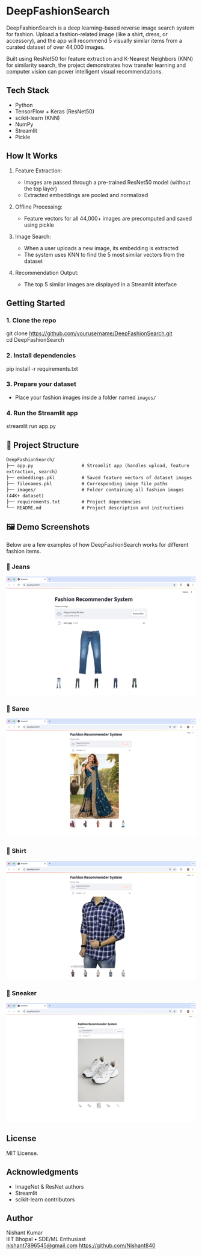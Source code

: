 # DeepFashionSearch

DeepFashionSearch is a deep learning–based reverse image search system for fashion. Upload a fashion-related image (like a shirt, dress, or accessory), and the app will recommend 5 visually similar items from a curated dataset of over 44,000 images.

Built using ResNet50 for feature extraction and K-Nearest Neighbors (KNN) for similarity search, the project demonstrates how transfer learning and computer vision can power intelligent visual recommendations.

## Tech Stack

- Python
- TensorFlow + Keras (ResNet50)
- scikit-learn (KNN)
- NumPy
- Streamlit
- Pickle

## How It Works

1. Feature Extraction:
   - Images are passed through a pre-trained ResNet50 model (without the top layer)
   - Extracted embeddings are pooled and normalized

2. Offline Processing:
   - Feature vectors for all 44,000+ images are precomputed and saved using pickle

3. Image Search:
   - When a user uploads a new image, its embedding is extracted
   - The system uses KNN to find the 5 most similar vectors from the dataset

4. Recommendation Output:
   - The top 5 similar images are displayed in a Streamlit interface

## Getting Started

### 1. Clone the repo

git clone https://github.com/yourusername/DeepFashionSearch.git  
cd DeepFashionSearch

### 2. Install dependencies

pip install -r requirements.txt

### 3. Prepare your dataset

- Place your fashion images inside a folder named `images/`

### 4. Run the Streamlit app

streamlit run app.py

## 📁 Project Structure

```
DeepFashionSearch/
├── app.py                  # Streamlit app (handles upload, feature extraction, search)
├── embeddings.pkl          # Saved feature vectors of dataset images
├── filenames.pkl           # Corresponding image file paths
├── images/                 # Folder containing all fashion images (44K+ dataset)
├── requirements.txt        # Project dependencies
└── README.md               # Project description and instructions
```
## 🖼️ Demo Screenshots

Below are a few examples of how DeepFashionSearch works for different fashion items.

### 👖 Jeans
![Jeans Demo](demo/jeans.jpg)

### 👗 Saree
![Saree Demo](demo/saree.jpg)

### 👕 Shirt
![Shirt Demo](demo/shirt.jpg)

### 👟 Sneaker
![Sneaker Demo](demo/sneaker.jpg)


## License

MIT License.

## Acknowledgments

- ImageNet & ResNet authors
- Streamlit
- scikit-learn contributors

## Author

Nishant Kumar  
IIIT Bhopal • SDE/ML Enthusiast  
nishant7896545@gmail.com 
https://github.com/Nishant840
